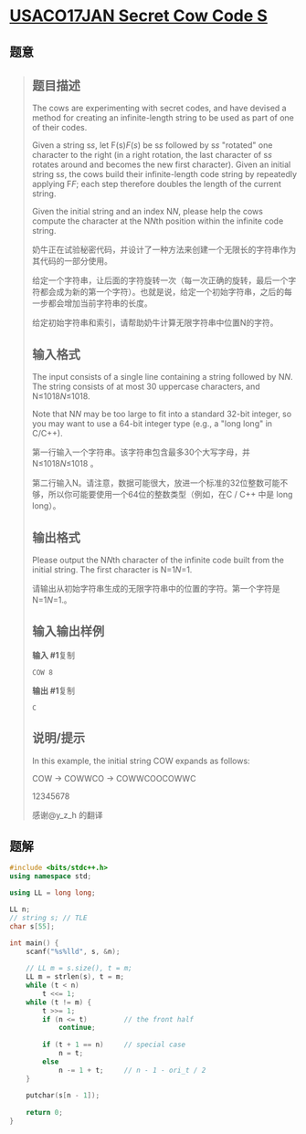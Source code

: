 #  [USACO17JAN Secret Cow Code S](https://www.luogu.com.cn/problem/P3612)

## 题意

>   ## 题目描述
>
>   The cows are experimenting with secret codes, and have devised a method for creating an infinite-length string to be used as part of one of their codes.
>
>   Given a string s*s*, let F(s)*F*(*s*) be s*s* followed by s*s* "rotated" one character to the right (in a right rotation, the last character of s*s* rotates around and becomes the new first character). Given an initial string s*s*, the cows build their infinite-length code string by repeatedly applying F*F*; each step therefore doubles the length of the current string.
>
>   Given the initial string and an index N*N*, please help the cows compute the character at the N*N*th position within the infinite code string.
>
>   奶牛正在试验秘密代码，并设计了一种方法来创建一个无限长的字符串作为其代码的一部分使用。
>
>   给定一个字符串，让后面的字符旋转一次（每一次正确的旋转，最后一个字符都会成为新的第一个字符）。也就是说，给定一个初始字符串，之后的每一步都会增加当前字符串的长度。
>
>   给定初始字符串和索引，请帮助奶牛计算无限字符串中位置N的字符。
>
>   ## 输入格式
>
>   The input consists of a single line containing a string followed by N*N*. The string consists of at most 30 uppercase characters, and N≤1018*N*≤1018.
>
>   Note that N*N* may be too large to fit into a standard 32-bit integer, so you may want to use a 64-bit integer type (e.g., a "long long" in C/C++).
>
>   第一行输入一个字符串。该字符串包含最多30个大写字母，并 N≤1018*N*≤1018 。
>
>   第二行输入N。请注意，数据可能很大，放进一个标准的32位整数可能不够，所以你可能要使用一个64位的整数类型（例如，在C / C++ 中是 long long）。
>
>   ## 输出格式
>
>   Please output the N*N*th character of the infinite code built from the initial string. The first character is N=1*N*=1.
>
>   请输出从初始字符串生成的无限字符串中的位置的字符。第一个字符是 N=1*N*=1.。
>
>   ## 输入输出样例
>
>   **输入 #1**复制
>
>   ```
>   COW 8
>   ```
>
>   **输出 #1**复制
>
>   ```
>   C
>   ```
>
>   ## 说明/提示
>
>   In this example, the initial string COW expands as follows:
>
>   COW -> COWWCO -> COWWCOOCOWWC
>
>   12345678
>
>   感谢@y_z_h 的翻译

## 题解



```c++
#include <bits/stdc++.h>
using namespace std;

using LL = long long;

LL n;
// string s; // TLE
char s[55];

int main() {
    scanf("%s%lld", s, &n);
    
    // LL m = s.size(), t = m;
    LL m = strlen(s), t = m;
    while (t < n)
        t <<= 1;
    while (t != m) {
        t >>= 1;
        if (n <= t)         // the front half
            continue;
        
        if (t + 1 == n)     // special case
            n = t;
        else
            n -= 1 + t;     // n - 1 - ori_t / 2
    }
    
    putchar(s[n - 1]);
    
    return 0;
}
```



```python3

```

